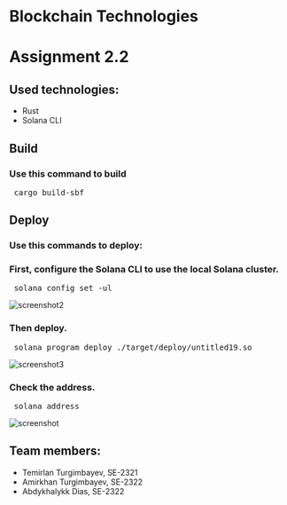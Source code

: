 # Blockchain Technologies
# Assignment 2.2

## Used technologies:
- Rust
- Solana CLI

## Build
### Use this command to build
<pre> cargo build-sbf </pre>

## Deploy
### Use this commands to deploy:
### First, configure the Solana CLI to use the local Solana cluster.
<pre> solana config set -ul </pre>

![screenshot2](https://github.com/user-attachments/assets/de3d8cfe-e049-42f6-9da3-c59ae9d47362)

### Then deploy.
<pre> solana program deploy ./target/deploy/untitled19.so </pre>

![screenshot3](https://github.com/user-attachments/assets/0f12b8e4-d262-4308-b096-aea8331ebebf)

### Check the address.
<pre> solana address </pre>

![screenshot](https://github.com/user-attachments/assets/b1e71868-0b00-4e01-aa87-61133432f79f)

## Team members:
- Temirlan Turgimbayev, SE-2321
- Amirkhan Turgimbayev, SE-2322
- Abdykhalykk Dias, SE-2322

